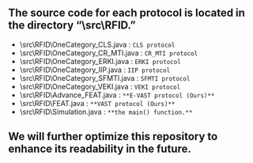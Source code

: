 ## **The source code for each protocol is located in the directory “\src\RFID.”**
- \src\RFID\OneCategory_CLS.java        : `CLS protocol`
- \src\RFID\OneCategory_CR_MTI.java     : `CR_MTI protocol`
- \src\RFID\OneCategory_ERKI.java       : `ERKI protocol`
- \src\RFID\OneCategory_IIP.java        : `IIP protocol`
- \src\RFID\OneCategory_SFMTI.java      : `SFMTI protocol`
- \src\RFID\OneCategory_VEKI.java       : `VEKI protocol`
- \src\RFID\Advance_FEAT.java           : `**E-VAST protocol (Ours)**`
- \src\RFID\FEAT.java                   : `**VAST protocol (Ours)**`
- \src\RFID\Simulation.java             : `**the main() function.**` 

  
## **We will further optimize this repository to enhance its readability in the future.**
